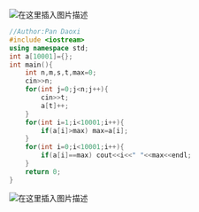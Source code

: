 ![在这里插入图片描述](https://pic.2ge.org/cdn/?url=https://img-blog.csdnimg.cn/9a4eff34afcf4f908e7d10d67ac662cb.png?x-oss-process=image/watermark,type_ZHJvaWRzYW5zZmFsbGJhY2s,shadow_50,text_Q1NETiBA5r2Y6YGT54a5,size_20,color_FFFFFF,t_70,g_se,x_16)

```cpp
//Author:Pan Daoxi
#include <iostream>
using namespace std;
int a[10001]={};
int main(){
	int n,m,s,t,max=0;
	cin>>n;
	for(int j=0;j<n;j++){
		cin>>t;
		a[t]++;
	}
	for(int i=1;i<10001;i++){
		if(a[i]>max) max=a[i];
	}
	for(int i=0;i<10001;i++){
		if(a[i]==max) cout<<i<<" "<<max<<endl;
	}
	return 0;
} 
```
![在这里插入图片描述](https://pic.2ge.org/cdn/?url=https://img-blog.csdnimg.cn/e080cef47c074399a783a77b4423a335.png?x-oss-process=image/watermark,type_ZHJvaWRzYW5zZmFsbGJhY2s,shadow_50,text_Q1NETiBA5r2Y6YGT54a5,size_20,color_FFFFFF,t_70,g_se,x_16)

